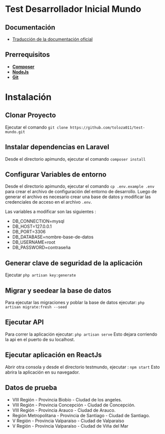 # Test Desarrollador Inicial Mundo

## Documentación

- [Traducción de la documentación oficial](https://laravel.com/docs/8.x)


## Prerrequisitos
- **[Composer](https://getcomposer.org)**
- **[NodeJs](https://nodejs.org/es/)**
- **[Git](https://git-scm.com/downloads)**

# Instalación

## Clonar Proyecto 

Ejecutar el comando `git clone https://github.com/toloza011/test-mundo.git`

## Instalar dependencias en Laravel

Desde el directorio apimundo, ejecutar el comando `composer install`

## Configurar Variables de entorno

Desde el directorio apimundo, ejecutar el comando `cp .env.example .env` para crear el archivo de configuración del entorno de desarrollo.
Luego de generar el archivo es necesario crear una base de datos y modificar las credenciales de acceso en el archivo `.env`.

Las variables a modificar son las siguientes : 
- DB_CONNECTION=mysql
- DB_HOST=127.0.0.1
- DB_PORT=3306
- DB_DATABASE=nombre-base-de-datos
- DB_USERNAME=root
- DB_PASSWORD=contraseña

## Generar clave de seguridad de la aplicación

Ejecutar `php artisan key:generate`

## Migrar y seedear la base de datos 

Para ejecutar las migraciones y poblar la base de datos ejecutar: `php artisan migrate:fresh --seed`

## Ejecutar API

Para correr la aplicación ejecutar: `php artisan serve` 
Esto dejara corriendo la api en el puerto de su localhost.

## Ejecutar aplicación en ReactJs

Abrir otra consola y desde el directorio testmundo, ejecutar : `npm start`
Esto abrira la aplicación en su navegador.

## Datos de prueba 

- VIII Región - Provincia Biobío - Ciudad de los angeles.
- VIII Región - Provincia Concepción - Ciudad de Concepción.
- VIII Región - Provincia Arauco - Ciudad de Arauco.
- Región Metropolitana - Provincia de Santiago - Ciudad de Santiago.
- V Región - Provincia Valparaíso - Ciudad de Valparaíso
- V Región - Provincia Valparaíso - Ciudad de Viña del Mar



